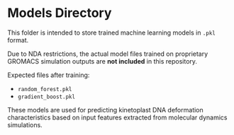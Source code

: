 # Models Directory

This folder is intended to store trained machine learning models in `.pkl` format.

Due to NDA restrictions, the actual model files trained on proprietary GROMACS simulation outputs are **not included** in this repository.

Expected files after training:
- `random_forest.pkl`
- `gradient_boost.pkl`

These models are used for predicting kinetoplast DNA deformation characteristics based on input features extracted from molecular dynamics simulations.
